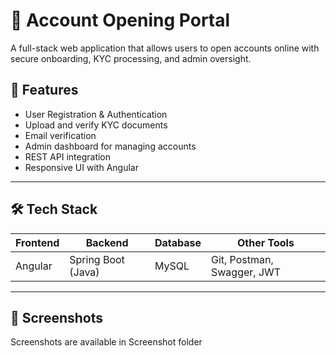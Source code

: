 # 🏦 Account Opening Portal

A full-stack web application that allows users to open accounts online with secure onboarding, KYC processing, and admin oversight.

## 🚀 Features

- User Registration & Authentication
- Upload and verify KYC documents
- Email verification
- Admin dashboard for managing accounts
- REST API integration
- Responsive UI with Angular

---

## 🛠️ Tech Stack

| Frontend | Backend            | Database | Other Tools |
|----------|------------------|----------|-------------|
| Angular  | Spring Boot (Java) | MySQL    | Git, Postman, Swagger, JWT |

---

## 📸 Screenshots
Screenshots are available in Screenshot folder

